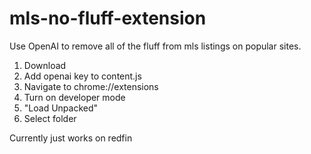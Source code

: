 # mls-no-fluff-extension

Use OpenAI to remove all of the fluff from mls listings on popular sites.

1. Download
2. Add openai key to content.js
3. Navigate to chrome://extensions
4. Turn on developer mode
5. "Load Unpacked"
6. Select folder

Currently just works on redfin
